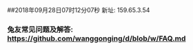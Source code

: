 ##2018年09月28日07时12分07秒 新址: 159.65.3.54
### 兔友常见问题及解答: https://github.com/wanggonging/d/blob/w/FAQ.md
